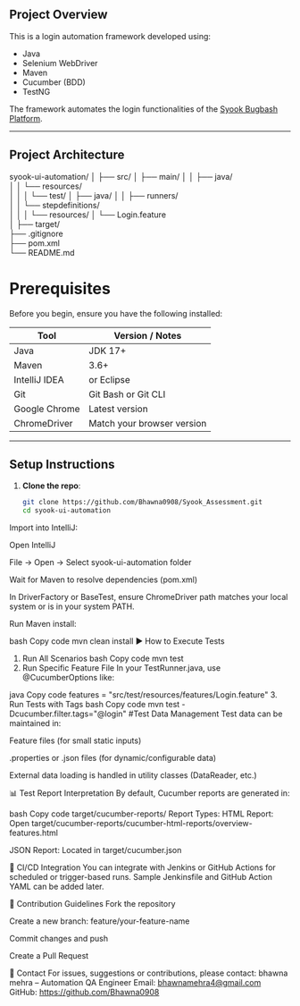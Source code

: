## Project Overview

This is a login automation framework developed using:
- Java
- Selenium WebDriver
- Maven
- Cucumber (BDD)
- TestNG

The framework automates the login functionalities of the [Syook Bugbash Platform](https://bugbash.syook.com).

---

## Project Architecture

syook-ui-automation/
│
├── src/
│   ├── main/
│   │   ├── java/                     
│   │   └── resources/               
│   │
│   └── test/
│       ├── java/
│       │   ├── runners/             
│       │   └── stepdefinitions/    
│       │
│       └── resources/
│           └── Login.feature        
│
├── target/                         
├── .gitignore                      
├── pom.xml                         
└── README.md                        


# Prerequisites

Before you begin, ensure you have the following installed:

| Tool              | Version / Notes              |
|-------------------|------------------------------|
| Java              | JDK 17+                      |
| Maven             | 3.6+                         |
| IntelliJ IDEA     | or Eclipse                   |
| Git               | Git Bash or Git CLI          |
| Google Chrome     | Latest version               |
| ChromeDriver      | Match your browser version   |

---

## Setup Instructions

1. **Clone the repo**:
   ```bash
   git clone https://github.com/Bhawna0908/Syook_Assessment.git
   cd syook-ui-automation
Import into IntelliJ:

Open IntelliJ

File → Open → Select syook-ui-automation folder

Wait for Maven to resolve dependencies (pom.xml)


In DriverFactory or BaseTest, ensure ChromeDriver path matches your local system or is in your system PATH.

Run Maven install:

bash
Copy code
mvn clean install
▶️ How to Execute Tests
1. Run All Scenarios
   bash
   Copy code
   mvn test
2. Run Specific Feature File
   In your TestRunner.java, use @CucumberOptions like:

java
Copy code
features = "src/test/resources/features/Login.feature"
3. Run Tests with Tags
   bash
   Copy code
   mvn test -Dcucumber.filter.tags="@login"
   #Test Data Management
   Test data can be maintained in:

Feature files (for small static inputs)

.properties or .json files (for dynamic/configurable data)

External data loading is handled in utility classes (DataReader, etc.)

📊 Test Report Interpretation
By default, Cucumber reports are generated in:

bash
Copy code
target/cucumber-reports/
Report Types:
HTML Report:
Open target/cucumber-reports/cucumber-html-reports/overview-features.html

JSON Report:
Located in target/cucumber.json



🔄 CI/CD Integration
You can integrate with Jenkins or GitHub Actions for scheduled or trigger-based runs. Sample Jenkinsfile and GitHub Action YAML can be added later.

🤝 Contribution Guidelines
Fork the repository

Create a new branch: feature/your-feature-name

Commit changes and push

Create a Pull Request

📧 Contact
For issues, suggestions or contributions, please contact:
bhawna mehra – Automation QA Engineer
Email: bhawnamehra4@gmail.com
GitHub: https://github.com/Bhawna0908

